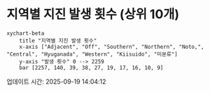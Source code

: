 # 지역별 지진 발생 횟수 (상위 10개)

```mermaid
xychart-beta
    title "지역별 지진 발생 횟수"
    x-axis ["Adjacent", "Off", "Southern", "Northern", "Noto,", "Central", "Hyuganada", "Western", "Kiisuido", "미분류"]
    y-axis "발생 횟수" 0 --> 2259
    bar [2257, 140, 39, 38, 27, 19, 17, 16, 10, 9]
```

업데이트 시간: 2025-09-19 14:04:12
